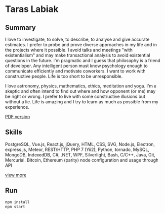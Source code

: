 # Taras Labiak


## Summary
I love to investigate, to solve, to describe, to analyse and give accurate estimates. I prefer to probe and prove diverse approaches in my life and in the projects where it possible. I avoid talks and meetings "with existentialism" and may make transactional analysis to avoid existential questions in the future. I'm pragmatic and I guess that philosophy is a friend of developer. Any intelligent person must know psychology enough to communicate efficiently and motivate coworkers. I want to work with constructive people. Life is too short to be unresponsible.

I love astronomy, physics, mathematics, ethics, meditation and yoga. I'm a skeptic and often intend to find out where and how opponent (or me) may be right or wrong. I prefer to live with some constructive illusions but without a lie. Life is amazing and I try to learn as much as possible from my experience.

[PDF version](https://grabify.link/A7BQ7I.pdf)

## Skills
PostgreSQL, Vue.js, React.js, jQuery, HTML, CSS, SVG, Node.js, Electron,
express.js, Meteor, REST/HTTP, PHP 7 (Yii2), Python, tornado, MySQL,
MongoDB, IndexedDB, C#, .NET, WPF, Silverlight, Bash, C/C++, Java,
Git, Mercurial. Bitcoin, Ethereum (parity) node configuration and usage through API

[view more](https://kissarat.github.io/)

## Run
```bash
npm install
npm start
```
